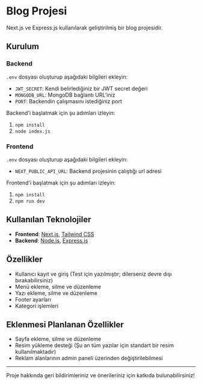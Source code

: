 # Blog Projesi

Next.js ve Express.js kullanılarak geliştirilmiş bir blog projesidir.

## Kurulum

### Backend
`.env` dosyası oluşturup aşağıdaki bilgileri ekleyin:
- `JWT_SECRET`: Kendi belirlediğiniz bir JWT secret değeri
- `MONGODB_URL`: MongoDB bağlantı URL'iniz
- `PORT`: Backendin çalışmasını istediğiniz port

Backend'i başlatmak için şu adımları izleyin:
1. `npm install`
2. `node index.js`

### Frontend
`.env` dosyası oluşturup aşağıdaki bilgileri ekleyin:
- `NEXT_PUBLIC_API_URL`: Backend projesinin çalıştığı url adresi

Frontend'i başlatmak için şu adımları izleyin:
1. `npm install`
2. `npm run dev`

## Kullanılan Teknolojiler

- **Frontend**: [Next.js](https://nextjs.org/), [Tailwind CSS](https://tailwindcss.com/)
- **Backend**: [Node.js](https://nodejs.org/), [Express.js](https://expressjs.com/)

## Özellikler

- Kullanıcı kayıt ve giriş (Test için yazılmıştır; dilerseniz devre dışı bırakabilirsiniz)
- Menü ekleme, silme ve düzenleme
- Yazı ekleme, silme ve düzenleme
- Footer ayarları
- Kategori işlemleri

## Eklenmesi Planlanan Özellikler

- Sayfa ekleme, silme ve düzenleme
- Resim yükleme desteği (Şu an tüm yazılar için standart bir resim kullanılmaktadır)
- Reklam alanlarının admin paneli üzerinden değiştirilebilmesi

---

Proje hakkında geri bildirimleriniz ve önerileriniz için katkıda bulunabilirsiniz!
